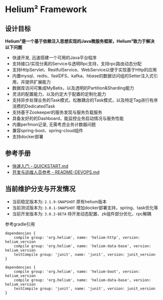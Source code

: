 # Helium² Framework

## 设计目标

**Helium²是一个基于依赖注入思想实现的Java微服务框架，Helium²致力于解决以下问题**

- 快速开发, 迅速搭建一个可用的Java平台程序
- 支持接口/实现分离的Service与透明Rpc支持，支持rpc路由动态分配
- 支持HttpServlet、RestfulService、WebService以便于实现基于Http的应用
- 内置mysql、redis、fastDFS、kafka、hbase的数据访问组的Setter注入式引用，并提供扩展能力
- 数据库访问可集成MyBatis，以及透明的Partition&Sharding能力
- 灵活的配置能力，以及约定大于配置的定制化能力
- 支持异步处理业务的Task模式，松散耦合的Task模式，以及特定Tag进行有序消费的DedicatedTask
- 支持基于Zookeeper的服务发现与服务负载服务
- 具备友好的的Dashboard，能监控业务启动情况与服务性能
- 内置perfmon记录, 无需考虑业务计数器问题
- 兼容spring-boot、spring-cloud组件
- 支持docker部署

## 参考手册

- [快速入门 - QUICKSTART.md](QUICKSTART.md)
- [开发与运维人员参考 - README-DEVOPS.md](README-DEVOPS.md)

## 当前维护分支与开发情况

- 当前稳定版本为: `2.1.9-SNAPSHOT`
    原有helium版本
- 当前测试版本为: `3.0.1-SNAPSHOT`
    增加docker部署支持，spring、task优化等
- 当前开发版本为: `3.0.2-BETA`
    待开发动态配置、zk组件部分优化、rpc解耦

参考gradle引用

```
dependencies {
    compile group: 'org.helium', name: 'helium-http', version: helium_version
    compile group: 'org.helium', name: 'helium-data-base', version: helium_version
    testCompile group: 'junit', name: 'junit', version: junit_version
}
```

```
dependencies {
    compile group: 'org.helium', name: 'helium-boot', version: helium_version
    compile group: 'org.helium', name: 'helium-data-base', version: helium_version
    testCompile group: 'junit', name: 'junit', version: junit_version
}
```

